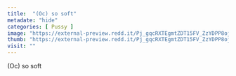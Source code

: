```yaml
---
title:  "(Oc) so soft"
metadate: "hide"
categories: [ Pussy ]
image: "https://external-preview.redd.it/Pj_gqcRXTEgmtZDT15FV_ZzYDPP8ojIk1qW5PZv76-g.jpg?auto=webp&s=047121eaf151266a32bf17cd88eafa30c538cb56"
thumb: "https://external-preview.redd.it/Pj_gqcRXTEgmtZDT15FV_ZzYDPP8ojIk1qW5PZv76-g.jpg?width=320&crop=smart&auto=webp&s=90f6c86524ad7e2c6a337d6708ab5d45249b7b23"
visit: ""
---
```

(Oc) so soft
